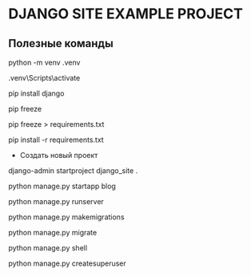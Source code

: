 # DJANGO SITE EXAMPLE PROJECT

## Полезные команды

python -m venv .venv

.venv\Scripts\activate

pip install django

pip freeze

pip freeze > requirements.txt

pip install -r requirements.txt

* Создать новый проект

django-admin startproject django_site .

python manage.py startapp blog

python manage.py runserver

python manage.py makemigrations

python manage.py migrate

python manage.py shell

python manage.py createsuperuser

